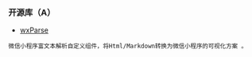 ### 开源库（A）

* [wxParse](https://github.com/icindy/wxParse)

```
微信小程序富文本解析自定义组件，将Html/Markdown转换为微信小程序的可视化方案 。
```

